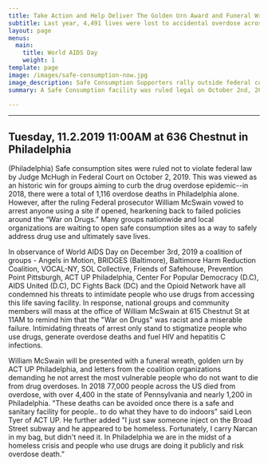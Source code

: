 ```yaml
---
title: Take Action and Help Deliver The Golden Urn Award and Funeral Wreath to William McSwain
subtitle: Last year, 4,491 lives were lost to accidental overdose across PA. Extremely potent opioids like fentanyl caused most of these overdoses and can be found in drugs sold as powder cocaine, crack cocaine, heroin, methamphetamine, K2 and percocet.
layout: page
menus:
  main:
    title: World AIDS Day
    weight: 1
template: page
image: /images/safe-consumption-now.jpg
image_description: Safe Consumption Supporters rally outside federal court in Philadelphia. Photo by Holden Blanco.
summary: A Safe Consumption facility was ruled legal on October 2nd, 2019 by a federal judge. Trump appointee attorney William McSwain lost his bid to have safe consumption spaces declared illegal. But despite losing this major court battle, he still vows to arrest anyone in his jurisdiction using a safe consumption space.

---
```

---

## Tuesday, 11.2.2019 11:00AM at 636 Chestnut in Philadelphia

(Philadelphia) Safe consumption sites were ruled not to violate federal law by Judge McHugh in Federal Court on October 2, 2019. This was viewed as an historic win for groups aiming to curb the drug overdose epidemic--in 2018, there were a total of 1,116 overdose deaths in Philadelphia alone. However, after the ruling Federal prosecutor William McSwain vowed to arrest anyone using a site if opened, hearkening back to failed policies around the “War on Drugs.” Many groups nationwide and local organizations are waiting to open safe consumption sites as a way to safely address drug use and ultimately save lives.

In observance of World AIDS Day on December 3rd, 2019 a coalition of groups - Angels in Motion, BRIDGES (Baltimore), Baltimore Harm Reduction Coalition, VOCAL-NY, SOL Collective, Friends of Safehouse, Prevention Point Pittsburgh, ACT UP Philadelphia, Center For Popular Democracy (D.C), AIDS United (D.C), DC Fights Back (DC) and the Opioid Network have all condemned his threats to intimidate people who use drugs from accessing this life saving facility. In response, national groups and community members will mass at the office of William McSwain at 615 Chestnut St at 11AM to remind him that the "War on Drugs" was racist and a miserable failure. Intimidating threats of arrest only stand to stigmatize people who use drugs, generate overdose deaths and fuel HIV and hepatitis C infections.

William McSwain will be presented with a funeral wreath, golden urn by ACT UP Philadelphia, and letters from the coalition organizations demanding he not arrest the most vulnerable people who do not want to die from drug overdoses. In 2018 77,000 people across the US died from overdose, with over 4,400 in the state of Pennsylvania and nearly 1,200 in Philadelphia. "These deaths can be avoided once there is a safe and sanitary facility for people.. to do what they have to do indoors”  said Leon Tyer of ACT UP. He further added "I just saw someone inject on the Broad Street subway and he appeared to be homeless.  Fortunately, I carry Narcan in my bag, but didn't need it. In Philadelphia we are in the midst of a homeless crisis and people who use drugs are doing it publicly and risk overdose death.”
